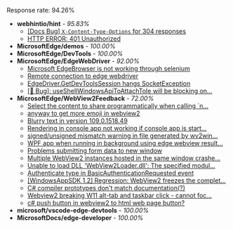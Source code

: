 Response rate: 94.26%

* **webhintio/hint** - _95.83%_
  * [[Docs Bug] `X-Content-Type-Options` for 304 responses](https://github.com/webhintio/hint/issues/5417)
  * [HTTP ERROR: 401 Unauthorized](https://github.com/webhintio/hint/issues/5362)
* **MicrosoftEdge/demos** - _100.00%_
* **MicrosoftEdge/DevTools** - _100.00%_
* **MicrosoftEdge/EdgeWebDriver** - _92.00%_
  * [Microsoft EdgeBrowser is not working through selenium](https://github.com/MicrosoftEdge/EdgeWebDriver/issues/68)
  * [Remote connection to edge webdriver](https://github.com/MicrosoftEdge/EdgeWebDriver/issues/67)
  * [EdgeDriver.GetDevToolsSession hangs SocketException](https://github.com/MicrosoftEdge/EdgeWebDriver/issues/65)
  * [[🐛 Bug]: useShellWindowsApiToAttachToIe will be blocking on...](https://github.com/MicrosoftEdge/EdgeWebDriver/issues/34)
* **MicrosoftEdge/WebView2Feedback** - _72.00%_
  * [Select the content to share programmatically when calling `n...](https://github.com/MicrosoftEdge/WebView2Feedback/issues/3188)
  * [anyway to get more emoji in webview2](https://github.com/MicrosoftEdge/WebView2Feedback/issues/3182)
  * [Blurry text in version 109.0.1518.49](https://github.com/MicrosoftEdge/WebView2Feedback/issues/3180)
  * [Rendering in console app not working if console app is start...](https://github.com/MicrosoftEdge/WebView2Feedback/issues/3177)
  * [signed/unsigned mismatch warning in file generated by wv2win...](https://github.com/MicrosoftEdge/WebView2Feedback/issues/3169)
  * [WPF app when running in background using edge webview result...](https://github.com/MicrosoftEdge/WebView2Feedback/issues/3207)
  * [Problems submitting form data to new window ](https://github.com/MicrosoftEdge/WebView2Feedback/issues/3203)
  * [Multiple WebView2 instances hosted in the same window crashe...](https://github.com/MicrosoftEdge/WebView2Feedback/issues/3202)
  * [Unable to load DLL 'WebView2Loader.dll': The specified modul...](https://github.com/MicrosoftEdge/WebView2Feedback/issues/3172)
  * [Authenticate type in BasicAuthenticationRequested event](https://github.com/MicrosoftEdge/WebView2Feedback/issues/3170)
  * [[WindowsAppSDK 1.2] Regression: WebView2 freezes the complet...](https://github.com/MicrosoftEdge/WebView2Feedback/issues/3167)
  * [C# compiler prototypes don't match documentation(?)](https://github.com/MicrosoftEdge/WebView2Feedback/issues/3164)
  * [Webview2 breaking W11 alt-tab and taskbar click - cannot foc...](https://github.com/MicrosoftEdge/WebView2Feedback/issues/3157)
  * [c# push button in webview2 to  html web page button?](https://github.com/MicrosoftEdge/WebView2Feedback/issues/3150)
* **microsoft/vscode-edge-devtools** - _100.00%_
* **MicrosoftDocs/edge-developer** - _100.00%_